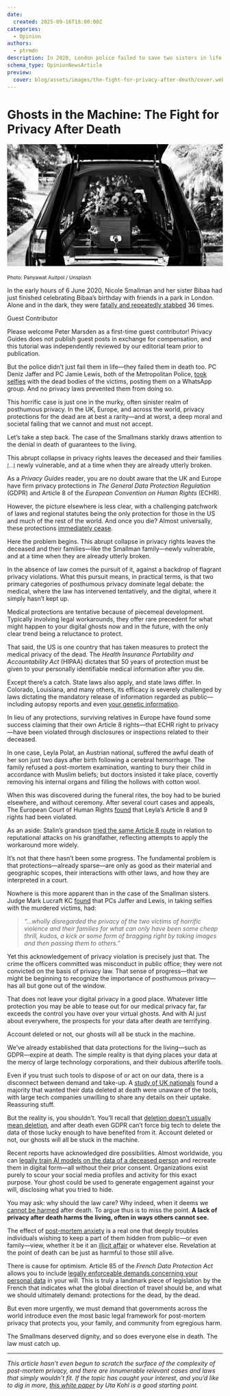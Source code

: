 ```yaml
---
date:
  created: 2025-09-16T18:00:00Z
categories:
  - Opinion
authors:
  - ptrmdn
description: In 2020, London police failed to save two sisters in life, then violated their privacy in death. This is a call to arms for posthumous privacy rights.
schema_type: OpinionNewsArticle
preview:
  cover: blog/assets/images/the-fight-for-privacy-after-death/cover.webp
---
```

# Ghosts in the Machine: The Fight for Privacy After Death

![](../assets/images/the-fight-for-privacy-after-death/cover.webp)

<small aria-hidden="true">Photo: Panyawat Auitpol / Unsplash</small>

In the early hours of 6 June 2020, Nicole Smallman and her sister Bibaa had just finished celebrating Bibaa’s birthday with friends in a park in London. Alone and in the dark, they were [fatally and repeatedly stabbed](https://en.wikipedia.org/wiki/Murders_of_Bibaa_Henry_and_Nicole_Smallman) 36 times.<!-- more -->

<div class="admonition note inline end" markdown>
<p class="admonition-title">Guest Contributor</p>

Please welcome Peter Marsden as a first-time guest contributor! Privacy Guides does not publish guest posts in exchange for compensation, and this tutorial was independently reviewed by our editorial team prior to publication.

</div>

But the police didn’t just fail them in life—they failed them in death too. PC Deniz Jaffer and PC Jamie Lewis, both of the Metropolitan Police, [took selfies](https://www.theguardian.com/uk-news/2021/dec/06/two-met-police-officers-jailed-photos-murdered-sisters-deniz-jaffer-jamie-lewis-nicole-smallman-bibaa-henry) with the dead bodies of the victims, posting them on a WhatsApp group. And no privacy laws prevented them from doing so.

This horrific case is just one in the murky, often sinister realm of posthumous privacy. In the UK, Europe, and across the world, privacy protections for the dead are at best a rarity—and at worst, a deep moral and societal failing that we cannot and must not accept.

Let’s take a step back. The case of the Smallmans starkly draws attention to the denial in death of guarantees to the living.

<div class="admonition quote inline pullquote" markdown>
<p class="admonition-title">This abrupt collapse in privacy rights leaves the deceased and their families <small>[...]</small> newly vulnerable, and at a time when they are already utterly broken.</p>
</div>

As a *Privacy Guides* reader, you are no doubt aware that the UK and Europe have firm privacy protections in *The General Data Protection Regulation* (GDPR) and Article 8 of the *European Convention on Human Rights* (ECHR).

However, the picture elsewhere is less clear, with a challenging patchwork of laws and regional statutes being the only protection for those in the US and much of the rest of the world. And once you die? Almost universally, these protections [immediately cease](https://gdpr-info.eu/recitals/no-27/).

Here the problem begins. <span class="pullquote-source">This abrupt collapse in privacy rights leaves the deceased and their families—like the Smallman family—newly vulnerable, and at a time when they are already utterly broken.</span>

In the absence of law comes the pursuit of it, against a backdrop of flagrant privacy violations. What this pursuit means, in practical terms, is that two primary categories of posthumous privacy dominate legal debate: the medical, where the law has intervened tentatively, and the digital, where it simply hasn’t kept up.

Medical protections are tentative because of piecemeal development. Typically involving legal workarounds, they offer rare precedent for what might happen to your digital ghosts now and in the future, with the only clear trend being a reluctance to protect.

That said, the US is one country that has taken measures to protect the medical privacy of the dead. The *Health Insurance Portability and Accountability Act* (HIPAA) dictates that 50 years of protection must be given to your personally identifiable medical information after you die.

Except there’s a catch. State laws also apply, and state laws differ. In Colorado, Louisiana, and many others, its efficacy is severely challenged by laws dictating the mandatory release of information regarded as public—including autopsy reports and even [your genetic information](http://dx.doi.org.ezp.lib.cam.ac.uk/10.1177/1073110516654124).

In lieu of any protections, surviving relatives in Europe have found some success claiming that their own Article 8 rights—that ECHR right to privacy—have been violated through disclosures or inspections related to their deceased.

In one case, Leyla Polat, an Austrian national, suffered the awful death of her son just two days after birth following a cerebral hemorrhage. The family refused a post-mortem examination, wanting to bury their child in accordance with Muslim beliefs; but doctors insisted it take place, covertly removing his internal organs and filling the hollows with cotton wool.

When this was discovered during the funeral rites, the boy had to be buried elsewhere, and without ceremony. After several court cases and appeals, The European Court of Human Rights [found](https://hudoc.echr.coe.int/rum#%7B%22itemid%22:%5B%22002-13361%22%5D%7D) that Leyla’s Article 8 and 9 rights had been violated.

As an aside: Stalin’s grandson [tried the same Article 8 route](https://hudoc.echr.coe.int/eng#%7B%22itemid%22:%5B%22001-150568%22%5D%7D) in relation to reputational attacks on his grandfather, reflecting attempts to apply the workaround more widely.

It’s not that there hasn’t been some progress. The fundamental problem is that protections—already sparse—are only as good as their material and geographic scopes, their interactions with other laws, and how they are interpreted in a court.

Nowhere is this more apparent than in the case of the Smallman sisters. Judge Mark Lucraft KC [found](https://www.judiciary.uk/wp-content/uploads/2022/07/R-v-Jaffer-Lewis-sentencing-061221.pdf) that PCs Jaffer and Lewis, in taking selfies with the murdered victims, had:

> *“…wholly disregarded the privacy of the two victims of horrific violence and their families for what can only have been some cheap thrill, kudos, a kick or some form of bragging right by taking images and then passing them to others.”*

Yet this acknowledgement of privacy violation is precisely just that. The crime the officers committed was misconduct in public office; they were not convicted on the basis of privacy law. That sense of progress—that we might be beginning to recognize the importance of posthumous privacy—has all but gone out of the window.

That does not leave your digital privacy in a good place. Whatever little protection you may be able to tease out for our medical privacy far, far exceeds the control you have over your virtual ghosts. And with AI just about everywhere, the prospects for your data after death are terrifying.

<div class="admonition quote inline end pullquote" markdown>
<p class="admonition-title">Account deleted or not, our ghosts will all be stuck in the machine.</p>
</div>

We’ve already established that data protections for the living—such as GDPR—expire at death. The simple reality is that dying places your data at the mercy of large technology corporations, and their dubious afterlife tools.

Even if you trust such tools to dispose of or act on our data, there is a disconnect between demand and take-up. A [study of UK nationals](https://www.tandfonline.com/doi/full/10.1080/13600869.2025.2506164#abstract) found a majority that wanted their data deleted at death were unaware of the tools, with large tech companies unwilling to share any details on their uptake. Reassuring stuff.

But the reality is, you shouldn’t. You’ll recall that [deletion doesn’t usually mean deletion](https://www.privacyguides.org/en/basics/account-deletion/), and after death even GDPR can’t force big tech to delete the data of those lucky enough to have benefited from it. <span class="pullquote-source">Account deleted or not, our ghosts will all be stuck in the machine.</span>

Recent reports have acknowledged dire possibilities. Almost worldwide, you can [legally train AI models on the data of a deceased person](https://www.reuters.com/article/world/data-of-the-dead-virtual-immortality-exposes-holes-in-privacy-laws-idUSKBN21Z0NE/) and recreate them in digital form—all without their prior consent. Organizations exist purely to scour your social media profiles and activity for this exact purpose. Your ghost could be used to generate engagement against your will, disclosing what you tried to hide.

You may ask: why should the law care? Why indeed, when it deems we [cannot be harmed](https://doi.org/10.1093/acprof:oso/9780199607860.003.0003) after death. To argue thus is to miss the point. **A lack of privacy after death harms the living, often in ways others cannot see.**

The effect of [post-mortem anxiety](https://www.tandfonline.com/doi/full/10.1080/17577632.2024.2438395#d1e120) is a real one that deeply troubles individuals wishing to keep a part of them hidden from public—or even family—view, whether it be it an [illicit affair](https://www.cardozoaelj.com/wp-content/uploads/2011/02/Edwards-Galleyed-FINAL.pdf) or whatever else. Revelation at the point of death can be just as harmful to those still alive.

There is cause for optimism. Article 85 of the *French Data Protection Act* allows you to include [legally enforceable demands concerning your personal data](https://www.cnil.fr/fr/la-loi-informatique-et-libertes#article85) in your will. This is truly a landmark piece of legislation by the French that indicates what the global direction of travel should be, and what we should ultimately demand: protections for the dead, by the dead.

But even more urgently, we must demand that governments across the world introduce even the most basic legal framework for post-mortem privacy that protects you, your family, and community from egregious harm.

The Smallmans deserved dignity, and so does everyone else in death. The law must catch up.

---

*This article hasn’t even begun to scratch the surface of the complexity of post-mortem privacy, and there are innumerable relevant cases and laws that simply wouldn’t fit. If the topic has caught your interest, and you’d like to dig in more, [this white paper](https://doi.org/10.1016/j.clsr.2022.105737) by Uta Kohl is a good starting point.*
